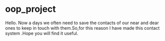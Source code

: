 # oop_project
Hello.
Now a days we often need to save the contacts of our near and dear ones to keep in touch with  them.So,for this reason I have made this contact system .Hope you will find it useful. 
